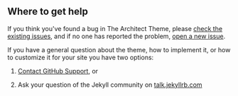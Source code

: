 ## Where to get help

If you think you've found a bug in The Architect Theme, please [check the existing issues](https://github.com/pages-themes/architect/issues), and if no one has reported the problem, [open a new issue](https://github.com/pages-themes/architect/issues/new).

If you have a general question about the theme, how to implement it, or how to customize it for your site  you have two options:

1. [Contact GitHub Support](https://github.com/contact?form%5Bsubject%5D=GitHub%20Pages%20theme%20pages-themes/architect), or

2. Ask your question of the Jekyll community on [talk.jekyllrb.com](https://talk.jekyllrb.com/)

